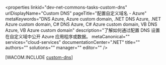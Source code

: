 <properties linkid="dev-net-commons-tasks-custom-dns" urlDisplayName="Custom DNS" pageTitle="配置自定义域名 - Azure" metaKeywords="DNS Azure, Azure custom domain, .NET DNS Azure, .NET Azure custom domain, C# DNS Azure, C# Azure custom domain, VB DNS Azure, VB Azure custom domain" description="了解如何通过配置 DNS 设置在自定义域中公开 Azure 应用程序或数据。 metaCanonical="" services="cloud-services" documentationCenter=".NET" title="" authors="" solutions="" manager="" editor="" />
<tags ms.service="cloud-services"
    ms.date=""
    wacn.date=""
    />





[WACOM.INCLUDE [custom-dns](../includes/custom-dns.md)]
<!--HONumber=39-->
